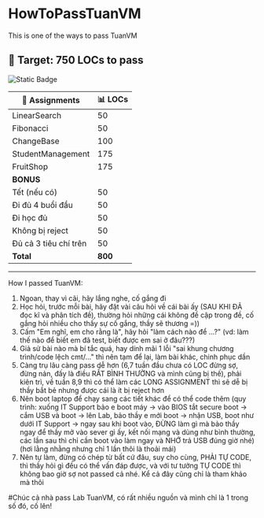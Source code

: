 # HowToPassTuanVM
This is one of the ways to pass TuanVM

## 🎯 Target: 750 LOCs to pass
![Static Badge](https://img.shields.io/badge/Strategy-blue)

| 📄 Assignments         | 📊 LOCs |
|------------------------|--------|
| LinearSearch           | 50     |
| Fibonacci              | 50     |
| ChangeBase             | 100    |
| StudentManagement      | 175    |
| FruitShop              | 175    |
| **BONUS**              |        |
| Tết (nếu có)           | 50     |
| Đi đủ 4 buổi đầu       | 50     |
| Đi học đủ              | 50     |
| Không bị reject        | 50     |
| Đủ cả 3 tiêu chí trên  | 50     |
| **Total**              | **800**|

--------------------------------------------------------------------------------------------------------------
How I passed TuanVM:
1. Ngoan, thay vì cãi, hãy lắng nghe, cố gắng đi 
2. Học hỏi, trước mỗi bài, hãy đặt vài câu hỏi về cái bài ấy (SAU KHI ĐÃ đọc kĩ và phân tích đề), thường hỏi những cái không đề cập trong đề, cố gắng hỏi nhiều cho thấy sự cố gắng, thầy sẽ thương =))
3. Cấm "Em nghĩ, em cho rằng là", hãy hỏi "làm cách nào để ...?" (vd: làm thế nào để biết em đã test, biết được em sai ở đâu???)
4. Giả sử bài nào mà bí tắc quá, hay dính mãi 1 lỗi "sai khung chương trình/code lệch cmt/..." thì nên tạm để lại, làm bài khác, chinh phục dần
5. Càng trụ lâu càng pass dễ hơn (6,7 tuần đầu chưa có LOC đừng sợ, đừng nản, đấy là điều RẤT BÌNH THƯỜNG và mình cũng bị thế), phải kiên trì, về tuần 8,9 thì có thể làm các LONG ASSIGNMENT thì sẽ dễ bị thầy bắt bẻ nhưng được cái là ít bị reject hơn
6. Nên boot laptop để chạy sang các tiết khác để có thể code thêm (quy trình: xuống IT Support bảo e boot máy -> vào BIOS tắt secure boot -> cắm USB và boot -> lên Lab, bảo thầy e mới boot -> nhận USB, boot như dưới IT Support -> ngay sau khi boot vào, ĐỪNG làm gì mà bảo thầy ngay để thầy mở vào sever gì ấy, kết nối mạng và dùng như bình thường, các lần sau thì chỉ cần boot vào làm ngay và NHỚ trả USB đúng giờ nhé) (hơi lằng nhằng nhưng chỉ 1 lần thôi là thoải mái)
7. Nên tự làm, đừng có chép từ bất cứ đâu, suy cho cùng, PHẢI TỰ CODE, thì thầy hỏi gì đều có thể vấn đáp được, và với tư tưởng TỰ CODE thì không bao giờ sợ not passed cả nhé. Kể cả đây cũng chỉ là tham khảo mà thôi

#Chúc cả nhà pass Lab TuanVM, có rất nhiều nguồn và mình chỉ là 1 trong số đó, cố lên!
